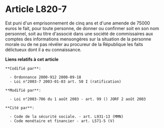 # Article L820-7

Est puni d'un emprisonnement de cinq ans et d'une amende de 75000 euros le fait, pour toute personne, de donner ou confirmer
soit en son nom personnel, soit au titre d'associé dans une société de commissaires aux comptes des informations mensongères
sur la situation de la personne morale ou de ne pas révéler au procureur de la République les faits délictueux dont il a eu
connaissance.

**Liens relatifs à cet article**

	**Codifié par**:

	  - Ordonnance 2000-912 2000-09-18
	  - Loi n°2003-7 2003-01-03 art. 50 I (ratification)

	**Modifié par**:

	  - Loi n°2003-706 du 1 août 2003 - art. 99 () JORF 2 août 2003

	**Cité par**:

	  - Code de la sécurité sociale. - art. L931-13 (MMN)
	  - Code monétaire et financier - art. L571-5 (V)
